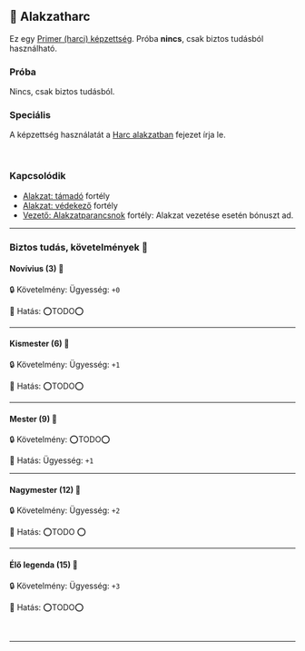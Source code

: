 ## 🔵 Alakzatharc

Ez egy [Primer (harci) képzettség](../017_primer_szekunder_ismeretek.md). Próba **nincs**, csak biztos tudásból használható.

### Próba

Nincs, csak biztos tudásból.

### Speciális

A képzettség használatát a [Harc alakzatban](../065_03_harc_alakzatban.md) fejezet írja le.

<br />

### Kapcsolódik

- [Alakzat: támadó](../fortelyok.harci/alakzat_tamado.md) fortély
- [Alakzat: védekező](../fortelyok.harci/alakzat_vedekezo.md) fortély
- [Vezető: Alakzatparancsnok](../fortelyok.harci/vezeto_alakzatparancsnok.md) fortély: Alakzat vezetése esetén bónuszt ad.

---
### Biztos tudás, követelmények 📖

#### Novívius (3) 📖

🔒 Követelmény: Ügyesség: `+0`

🌟 Hatás: ⭕TODO⭕

---
#### Kismester (6) 📖

🔒 Követelmény: Ügyesség: `+1`

🌟 Hatás: ⭕TODO⭕

---
#### Mester (9) 📖

🔒 Követelmény: ⭕TODO⭕

🌟 Hatás: Ügyesség: `+1`

---
#### Nagymester (12) 📖

🔒 Követelmény: Ügyesség: `+2`

🌟 Hatás: ⭕TODO ⭕

---
#### Élő legenda (15) 📖

🔒 Követelmény: Ügyesség: `+3`

🌟 Hatás: ⭕TODO⭕

<br />

---
